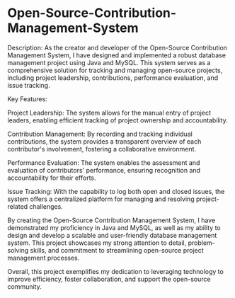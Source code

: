 # Open-Source-Contribution-Management-System
Description:
As the creator and developer of the Open-Source Contribution Management System, I have designed and implemented a robust database management project using Java and MySQL. This system serves as a comprehensive solution for tracking and managing open-source projects, including project leadership, contributions, performance evaluation, and issue tracking.

Key Features:

Project Leadership: The system allows for the manual entry of project leaders, enabling efficient tracking of project ownership and accountability.

Contribution Management: By recording and tracking individual contributions, the system provides a transparent overview of each contributor's involvement, fostering a collaborative environment.

Performance Evaluation: The system enables the assessment and evaluation of contributors' performance, ensuring recognition and accountability for their efforts.

Issue Tracking: With the capability to log both open and closed issues, the system offers a centralized platform for managing and resolving project-related challenges.

By creating the Open-Source Contribution Management System, I have demonstrated my proficiency in Java and MySQL, as well as my ability to design and develop a scalable and user-friendly database management system. This project showcases my strong attention to detail, problem-solving skills, and commitment to streamlining open-source project management processes.

Overall, this project exemplifies my dedication to leveraging technology to improve efficiency, foster collaboration, and support the open-source community.
